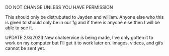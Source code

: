 DO NOT CHANGE UNLESS YOU HAVE PERMISSION

This should only be distrubuted to Jayden and william.
Anyone else who this is given to should only be in our fg and if there is anyone else then I will be able to see it. 

UPDATE 2/3/2023
New chatservice is being made, I've only gotten it to work on my computer but I'll get it to work later on. Images, videos, and gifs cannot be sent yet.
